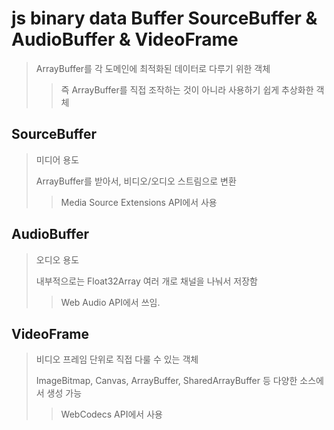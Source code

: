 # js binary data Buffer SourceBuffer & AudioBuffer & VideoFrame

> ArrayBuffer를 각 도메인에 최적화된 데이터로 다루기 위한 객체
>
> > 즉 ArrayBuffer를 직접 조작하는 것이 아니라 사용하기 쉽게 추상화한 객체

## SourceBuffer

> 미디어 용도
>
> ArrayBuffer를 받아서, 비디오/오디오 스트림으로 변환
>
> > Media Source Extensions API에서 사용

## AudioBuffer

> 오디오 용도
>
> 내부적으로는 Float32Array 여러 개로 채널을 나눠서 저장함
>
> > Web Audio API에서 쓰임.

## VideoFrame

> 비디오 프레임 단위로 직접 다룰 수 있는 객체
>
> ImageBitmap, Canvas, ArrayBuffer, SharedArrayBuffer 등 다양한 소스에서 생성 가능
>
> > WebCodecs API에서 사용

